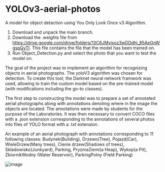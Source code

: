 # YOLOv3-aerial-photos
A model for object detaction using You Only Look Once v3 Algorithm.

1. Download and unpack the main branch.
2. Download the .weights file from https://drive.google.com/drive/folders/13C6JMyisoz3wDDdhj_85AeGnWgspQyTI.
   This file contains the file that the model has been trained on.
3. Run Object_Detection.py and select the photo that you want to test the model on.


The goal of the project was to implement an algorithm for recognizing objects in aerial photographs. The yoloV3 algorithm was chosen for detection.
To create this tool, the Darknet neural network framwork was used, allowing to train the custom model based on the pre-trained model (with modifications including the go-to classes).

The first step to constructing the model was to prepare a set of annotated aerial photographs along with annotations denoting where in the image the objects are located.
The annotations were made by students for the purpose of the Laboratories. It was then necessary to convert COCO files with a .json extension corresponding to the annotations of several photos into files of YOLO format with a .txt extension.

An example of an aerial photograph with annotations corresponding to 11 following classes:
Budynek(Building), Drzewo(Tree), Pojazd(Car), WieleDrzew(Many trees), Cienie drzew(Shadows of trees), Skladowisko(Junkyard), Parking, PryzmaZiemi(a Heap), Wykop(a Pit), ZbiornikWodny (Water Reservoir), ParkingPolny (Field Parking)

![image](https://github.com/adammichalek/YOLOv3-aerial-photos/assets/43831694/7802310e-3b41-4804-b9bd-52c12be1801d)


